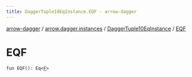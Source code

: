 ```yaml
---
title: DaggerTuple10EqInstance.EQF - arrow-dagger
---
```


[arrow-dagger](../../index.html) / [arrow.dagger.instances](../index.html) / [DaggerTuple10EqInstance](index.html) / [EQF](./-e-q-f.html)

# EQF

`fun EQF(): Eq<`[`F`](index.html#F)`>`